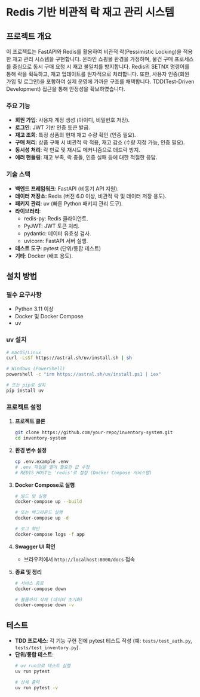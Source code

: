 # Redis 기반 비관적 락 재고 관리 시스템

## 프로젝트 개요

이 프로젝트는 FastAPI와 Redis를 활용하여 비관적 락(Pessimistic Locking)을 적용한 재고 관리 시스템을 구현합니다. 온라인 쇼핑몰 환경을 가정하며, 물건 구매 프로세스를 중심으로 동시 구매
요청 시 재고 불일치를 방지합니다. Redis의 SETNX 명령어를 통해 락을 획득하고, 재고 업데이트를 원자적으로 처리합니다. 또한, 사용자 인증(회원 가입 및 로그인)을 포함하여 실제 운영에 가까운 구조를
채택합니다. TDD(Test-Driven Development) 접근을 통해 안정성을 확보하였습니다.

### 주요 기능

- **회원 가입**: 사용자 계정 생성 (아이디, 비밀번호 저장).
- **로그인**: JWT 기반 인증 토큰 발급.
- **재고 조회**: 특정 상품의 현재 재고 수량 확인 (인증 필요).
- **구매 처리**: 상품 구매 시 비관적 락 적용, 재고 감소 (수량 지정 가능, 인증 필요).
- **동시성 처리**: 락 만료 및 재시도 메커니즘으로 데드락 방지.
- **에러 핸들링**: 재고 부족, 락 충돌, 인증 실패 등에 대한 적절한 응답.

### 기술 스택

- **백엔드 프레임워크**: FastAPI (비동기 API 지원).
- **데이터 저장소**: Redis (버전 6.0 이상, 비관적 락 및 데이터 저장 용도).
- **패키지 관리**: uv (빠른 Python 패키지 관리 도구).
- **라이브러리**:
    - redis-py: Redis 클라이언트.
    - PyJWT: JWT 토큰 처리.
    - pydantic: 데이터 유효성 검사.
    - uvicorn: FastAPI 서버 실행.
- **테스트 도구**: pytest (단위/통합 테스트)
- **기타**: Docker (배포 용도).

## 설치 방법

### 필수 요구사항

- Python 3.11 이상
- Docker 및 Docker Compose
- uv

### uv 설치

```bash
# macOS/Linux
curl -LsSf https://astral.sh/uv/install.sh | sh

# Windows (PowerShell)
powershell -c "irm https://astral.sh/uv/install.ps1 | iex"

# 또는 pip로 설치
pip install uv
```

### 프로젝트 설정

1. **프로젝트 클론**
   ```bash
   git clone https://github.com/your-repo/inventory-system.git
   cd inventory-system
   ```

2. **환경 변수 설정**
   ```bash
   cp .env.example .env
   # .env 파일을 열어 필요한 값 수정
   # REDIS_HOST는 'redis'로 설정 (Docker Compose 서비스명)
   ```

3. **Docker Compose로 실행**
   ```bash
   # 빌드 및 실행
   docker-compose up --build

   # 또는 백그라운드 실행
   docker-compose up -d

   # 로그 확인
   docker-compose logs -f app
   ```

4. **Swagger UI 확인**
    - 브라우저에서 `http://localhost:8000/docs` 접속

5. **종료 및 정리**
   ```bash
   # 서비스 종료
   docker-compose down

   # 볼륨까지 삭제 (데이터 초기화)
   docker-compose down -v
   ```

## 테스트

- **TDD 프로세스**: 각 기능 구현 전에 pytest 테스트 작성 (예: `tests/test_auth.py`, `tests/test_inventory.py`).
- **단위/통합 테스트**:
  ```bash
  # uv run으로 테스트 실행
  uv run pytest

  # 상세 출력
  uv run pytest -v
  ```
